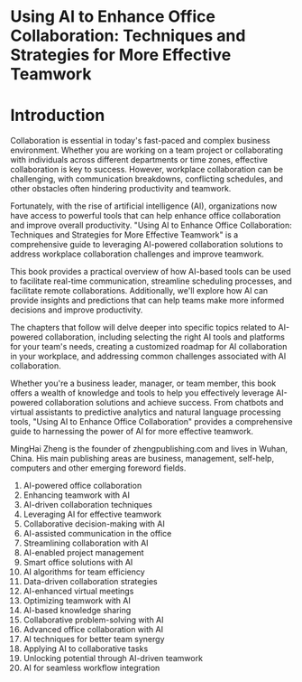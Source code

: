 # Using AI to Enhance Office Collaboration: Techniques and Strategies for More Effective Teamwork

# Introduction

Collaboration is essential in today's fast-paced and complex business environment. Whether you are working on a team project or collaborating with individuals across different departments or time zones, effective collaboration is key to success. However, workplace collaboration can be challenging, with communication breakdowns, conflicting schedules, and other obstacles often hindering productivity and teamwork.

Fortunately, with the rise of artificial intelligence (AI), organizations now have access to powerful tools that can help enhance office collaboration and improve overall productivity. "Using AI to Enhance Office Collaboration: Techniques and Strategies for More Effective Teamwork" is a comprehensive guide to leveraging AI-powered collaboration solutions to address workplace collaboration challenges and improve teamwork.

This book provides a practical overview of how AI-based tools can be used to facilitate real-time communication, streamline scheduling processes, and facilitate remote collaborations. Additionally, we'll explore how AI can provide insights and predictions that can help teams make more informed decisions and improve productivity.

The chapters that follow will delve deeper into specific topics related to AI-powered collaboration, including selecting the right AI tools and platforms for your team's needs, creating a customized roadmap for AI collaboration in your workplace, and addressing common challenges associated with AI collaboration.

Whether you're a business leader, manager, or team member, this book offers a wealth of knowledge and tools to help you effectively leverage AI-powered collaboration solutions and achieve success. From chatbots and virtual assistants to predictive analytics and natural language processing tools, "Using AI to Enhance Office Collaboration" provides a comprehensive guide to harnessing the power of AI for more effective teamwork.

MingHai Zheng is the founder of zhengpublishing.com and lives in Wuhan, China. His main publishing areas are business, management, self-help, computers and other emerging foreword fields.


1. AI-powered office collaboration
2. Enhancing teamwork with AI
3. AI-driven collaboration techniques
4. Leveraging AI for effective teamwork
5. Collaborative decision-making with AI
6. AI-assisted communication in the office
7. Streamlining collaboration with AI
8. AI-enabled project management
9. Smart office solutions with AI
10. AI algorithms for team efficiency
11. Data-driven collaboration strategies
12. AI-enhanced virtual meetings
13. Optimizing teamwork with AI
14. AI-based knowledge sharing
15. Collaborative problem-solving with AI
16. Advanced office collaboration with AI
17. AI techniques for better team synergy
18. Applying AI to collaborative tasks
19. Unlocking potential through AI-driven teamwork
20. AI for seamless workflow integration




